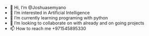 - 👋 Hi, I’m @Joshuasemyano
- 👀 I’m interested in Artificial Intelligence 
- 🌱 I’m currently learning programing with python
- 💞️ I’m looking to collaborate on with already and on going projects
- 📫 How to reach me +971545895330

<!---
Joshuasemyano/Joshuasemyano is a ✨ special ✨ repository because its `README.md` (this file) appears on your GitHub profile.
You can click the Preview link to take a look at your changes.
--->
